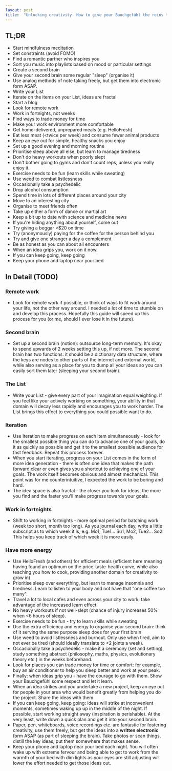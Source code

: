 ```yaml
---
layout: post
title:  "Unlocking creativity. How to give your Bauchgefühl the reins to your life"
---
```

## TL;DR
* Start mindfulness meditation
* Set constraints (avoid FOMO)
* Find a romantic partner who inspires you
* Sort you music into playlists based on mood or particular settings
* Create a second brain
* Give your second brain some regular "sleep" (organise it)
* Use analog methods of note taking freely, but get them into electronic form ASAP.
* Write your List
* Iterate on the items on your List, ideas are fractal
* Start a blog
* Look for remote work
* Work in fortnights, not weeks
* Find ways to trade money for time
* Make your work environment more comfortable
* Get home-delivered, unprepared meals (e.g. HelloFresh)
* Eat less meat (<twice per week) and consume fewer animal products
* Keep an eye out for simple, healthy snacks you enjoy
* Set up a good evening and morning routine
* Prioritise sleep above all else, but learn to manage tiredness
* Don't do heavy workouts when poorly slept
* Don't bother going to gyms and don't count reps, unless you really enjoy it.
* Exercise needs to be fun (learn skills while sweating)
* Use weed to combat listlessness
* Occasionally take a psychedelic
* Drop alcohol consumption
* Spend time in lots of different places around your city
* Move to an interesting city
* Organise to meet friends often
* Take up either a form of dance or martial art
* Keep a bit up to date with science and medicine news
* If you're hiding anything about yourself, come out
* Try giving a beggar >$20 on time
* Try (anonymously) paying for the coffee for the person behind you
* Try and give one stranger a day a complement
* Be as honest as you can about all encounters
* When an idea grips you, work on it now.
* If you can keep going, keep going
* Keep your phone and laptop near your bed

## In Detail (TODO)
### Remote work
* Look for remote work if possible, or think of ways to fit work around your life, not the other way around. I needed a lot of time to stumble on and develop this process. Hopefully this guide will speed up this process for you (or me, should I ever lose it in the future).

### Second brain
* Set up a second brain (notion): outsource long-term memory. It's okay to spend upwards of 2 weeks setting this up, if not more. The second brain has two functions: it should be a dictionary data structure, where the keys are nodes to other parts of the internet and external world, while also serving as a place for you to dump all your ideas so you can easily sort them later (sleeping your second brain).

### The List
* Write your List - give every part of your imagination equal weighting. If you feel like your actively working on something, your ability in that domain will decay less rapidly and encourages you to work harder. The List brings this effect to everything you could possible want to do.

### Iteration
* Use Iteration to make progress on each item simultaneously - look for the smallest possible thing you can do to advance one of your goals, do it as quickly as possible and get it to the smallest possible audience for fast feedback. Repeat this process forever.
* When you start iterating, progress on your List comes in the form of more idea generation - there is often one idea that makes the path forward clear or even gives you a shortcut to achieving one of your goals. The work itself becomes obvious and almost mechanical. This point was for me counterintuitive, I expected the work to be boring and hard.
* The idea space is also fractal - the closer you look for ideas, the more you find and the faster you'll make progress towards your goals.

### Work in fortnights
* Shift to working in fortnights - more optimal period for batching work (week too short, month too long). As you journal each day, write a little subscript as to which week it is, e.g. Mo1, Tue1... Su1, Mo2, Tue2... So2. This helps you keep track of which week it is more easily.

### Have more energy
* Use HelloFresh (and others) for efficient meals (efficient here meaning having found an optimum on the price-taste-health curve, while also teaching you how to cook, providing another domain for creativity to grow in)
* Prioritise sleep over everything, but learn to manage insomnia and tiredness. Learn to listen to your body and not have that "one coffee too many".
* Travel a lot to local cafes and even across your city to work: take advantage of the increased learn effect.
* No heavy workouts if not well-slept (chance of injury increases 50% when <6 hours of sleep).
* Exercise needs to be fun - try to learn skills while sweating
* Use the extra efficiency and energy to organise your second brain: think of it serving the same purpose sleep does for your first brain
* Use weed to avoid listlessness and burnout. Only use when tired, aim to not ever be tired (should ideally translate to <2 joints a week).
* Occasionally take a psychedelic - make it a ceremony (set and setting), study something abstract (philosophy, maths, physics, evolutionary theory etc.) in the weeks beforehand.
* Look for places you can trade money for time or comfort: for example, buy an air conditioner to help you sleep better and work at your peak.
* Finally: when ideas grip you - have the courage to go with them. Show your Bauchgefühl some respect and let it learn.
* When an idea strikes and you undertake a new project, keep an eye out for people in your area who would benefit greatly from helping you do the project. Share the ideas with them.
* If you can keep going, keep going: ideas will strike at inconvenient moments, sometimes waking up up in the middle of the night. If possible, start working straight away (inspiration is perishable). At the very least, write down a quick plan and get it into your second brain.
* Paper, pen, whiteboards, voice recordings etc. are fantastic for fostering creativity, use them freely, but get the ideas into a **written electronic** form ASAP (as part of sleeping the brain). Take photos or scan things, distill the key ideas, put them somewhere that makes sense.
* Keep your phone and laptop near your bed each night. You will often wake up with extreme fervour and being able to get to work from the warmth of your bed with dim lights as your eyes are still adjusting will lower the effort needed to get those ideas out.
